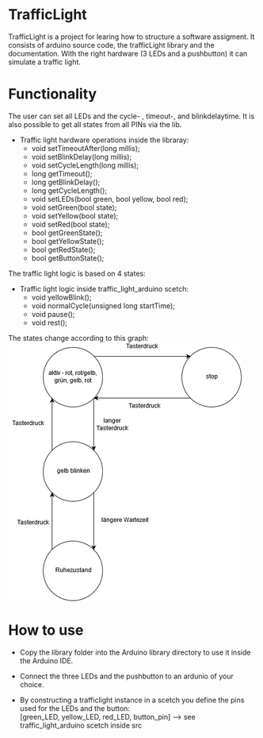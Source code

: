 # TrafficLight
TrafficLight is a project for learing how to structure a software assigment. It consists of arduino source code, the trafficLight library and the documentation.
With the right hardware (3 LEDs and a pushbutton) it can simulate a traffic light.


# Functionality
The user can set all LEDs and the cycle- , timeout-, and blinkdelaytime. It is also possible to get all states from all PINs via the lib.<br>

- Traffic light hardware operations inside the libraray:
	- void setTimeoutAfter(long millis);
	- void setBlinkDelay(long millis);
	- void setCycleLength(long millis);
	- long getTimeout();
	- long getBlinkDelay();
	- long getCycleLength();
	- void setLEDs(bool green, bool yellow, bool red);
	- void setGreen(bool state);
	- void setYellow(bool state);
	- void setRed(bool state);
	- bool getGreenState();
	- bool getYellowState();
	- bool getRedState();
	- bool getButtonState();
  
  
The traffic light logic is based on 4 states:<br>
- Traffic light logic inside traffic_light_arduino scetch:
	- void yellowBlink();
	- void normalCycle(unsigned long startTime);
	- void pause();
	- void rest();

The states change according to this graph:<br>
![flowchart](https://github.com/torbenf/STec-TrafficLight/blob/master/doc/additional_files/flowchart.png)


# How to use
  - Copy the library folder into the Arduino library directory to use it inside the Arduino IDE.
  - Connect the three LEDs and the pushbutton to an ardunio of your choice.

  - By constructing a trafficlight instance in a scetch you define the pins used for the LEDs and the button:<br>
[green_LED, yellow_LED, red_LED, button_pin] --> see traffic_light_arduino scetch inside src



